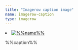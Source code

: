 ```yaml
---
title: "Imagerow caption image"
name: imagerow-caption
type: imagerow
---
```

<li class="wp-caption alignleft">
    <a title="%%name%%" href="%%url%%">
        <img src="%%url%%" alt="%%name%%" height="%%height%%">
    </a>
    <p class="wp-caption-text">%%caption%%</p>
</li>